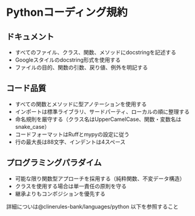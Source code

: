 # Pythonコーディング規約

## ドキュメント

- すべてのファイル、クラス、関数、メソッドにdocstringを記述する
- Googleスタイルのdocstring形式を使用する
- ファイルの目的、関数の引数、戻り値、例外を明記する

## コード品質

- すべての関数とメソッドに型アノテーションを使用する
- インポートは標準ライブラリ、サードパーティ、ローカルの順に整理する
- 命名規則を厳守する（クラス名はUpperCamelCase、関数・変数名はsnake_case）
- コードフォーマットはRuffとmypyの設定に従う
- 行の最大長は88文字、インデントは4スペース

## プログラミングパラダイム

- 可能な限り関数型アプローチを採用する（純粋関数、不変データ構造）
- クラスを使用する場合は単一責任の原則を守る
- 継承よりもコンポジションを優先する

詳細についは@clinerules-bank/languages/python 以下を参照すること